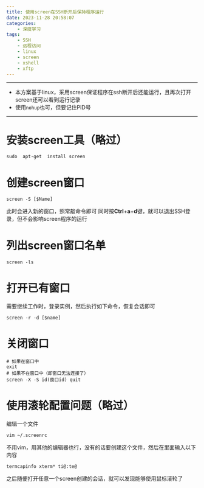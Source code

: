 ```yaml
---
title: 使用screen在SSH断开后保持程序运行
date: 2023-11-28 20:58:07
categories:
	- 深度学习
tags: 
	- SSH
	- 远程访问
	- linux
	- screen
	- xshell
	- xftp
---
```

*****
- 本方案基于linux，采用screen保证程序在ssh断开后还能运行，且再次打开screen还可以看到运行记录
- 使用`nohup`也可，但要记住PID号
*****
# 安装screen工具（略过）
```
sudo  apt-get  install screen
```
# 创建screen窗口
```
screen -S [$Name]
```
此时会进入新的窗口，照常敲命令即可
同时按**Ctrl**+**a**+**d**键，就可以退出SSH登录，但不会影响screen程序的运行
# 列出screen窗口名单
```
screen -ls
```
# 打开已有窗口
需要继续工作时，登录实例，然后执行如下命令，恢复会话即可
```
screen -r -d [$name]
```
# 关闭窗口
```
# 如果在窗口中 
exit
# 如果不在窗口中（即窗口无法连接了） 
screen -X -S id(窗口id) quit
```
# 使用滚轮配置问题（略过）
编辑一个文件

```shell
vim ~/.screenrc
```

不用vim，用其他的编辑器也行，没有的话要创建这个文件，然后在里面输入以下内容

```shell
termcapinfo xterm* ti@:te@
```

之后随便打开任意一个screen创建的会话，就可以发现能够使用鼠标滚轮了

